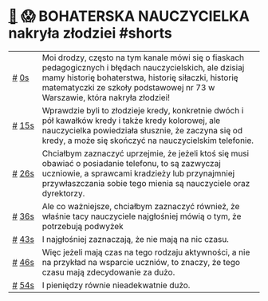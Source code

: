 # [🔗](https://www.youtube.com/watch?v=5uDboYGLR2s) 😱 BOHATERSKA NAUCZYCIELKA nakryła złodziei #shorts

<table>
    <tr id="t0">
        <td><a href="#t0">#</a>&nbsp;<a href="https://www.youtube.com/watch?v=5uDboYGLR2s&t=0">0s</a></td>
        <td>Moi drodzy, często na tym kanale mówi się o fiaskach pedagogicznych i błędach nauczycielskich, ale dzisiaj mamy historię bohaterstwa, historię siłaczki, historię matematyczki ze szkoły podstawowej nr 73 w Warszawie, która nakryła złodziei!</td>
    </tr>
    <tr id="t15">
        <td><a href="#t15">#</a>&nbsp;<a href="https://www.youtube.com/watch?v=5uDboYGLR2s&t=15">15s</a></td>
        <td>Wprawdzie byli to złodzieje kredy, konkretnie dwóch i pół kawałków kredy i także kredy kolorowej, ale nauczycielka powiedziała słusznie, że zaczyna się od kredy, a może się skończyć na nauczycielskim telefonie.</td>
    </tr>
    <tr id="t26">
        <td><a href="#t26">#</a>&nbsp;<a href="https://www.youtube.com/watch?v=5uDboYGLR2s&t=26">26s</a></td>
        <td>Chciałbym zaznaczyć uprzejmie, że jeżeli ktoś się musi obawiać o posiadanie telefonu, to są zazwyczaj uczniowie, a sprawcami kradzieży lub przynajmniej przywłaszczania sobie tego mienia są nauczyciele oraz dyrektorzy.</td>
    </tr>
    <tr id="t36">
        <td><a href="#t36">#</a>&nbsp;<a href="https://www.youtube.com/watch?v=5uDboYGLR2s&t=36">36s</a></td>
        <td>Ale co ważniejsze, chciałbym zaznaczyć również, że właśnie tacy nauczyciele najgłośniej mówią o tym, że potrzebują podwyżek</td>
    </tr>
    <tr id="t43">
        <td><a href="#t43">#</a>&nbsp;<a href="https://www.youtube.com/watch?v=5uDboYGLR2s&t=43">43s</a></td>
        <td>I najgłośniej zaznaczają, że nie mają na nic czasu.</td>
    </tr>
    <tr id="t46">
        <td><a href="#t46">#</a>&nbsp;<a href="https://www.youtube.com/watch?v=5uDboYGLR2s&t=46">46s</a></td>
        <td>Więc jeżeli mają czas na tego rodzaju aktywności, a nie na przykład na wsparcie uczniów, to znaczy, że tego czasu mają zdecydowanie za dużo.</td>
    </tr>
    <tr id="t54">
        <td><a href="#t54">#</a>&nbsp;<a href="https://www.youtube.com/watch?v=5uDboYGLR2s&t=54">54s</a></td>
        <td>I pieniędzy równie nieadekwatnie dużo.</td>
    </tr>
</table>